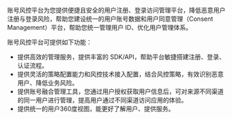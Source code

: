 账号风控平台为您提供便捷且安全的用户注册、登录访问管理平台，降低恶意用户注册与登录风险，帮助您建设统一的用户账号数据和用户同意管理（Consent Management）平台，帮助您统一管理用户 ID、优化用户管理体系。

账号风控平台可提供如下功能：
- 提供高效的管理服务，提供丰富的 SDK/API，帮助平台敏捷搭建注册、登录、认证流程。
- 提供灵活的策略配置能力和风控技术接入配置，结合风控策略，有效识别恶意用户、降低业务风险。
- 提供账号融合管理工具，您通过用户授权获取用户信息后，可对来源不同渠道的同一用户进行管理，提高用户通过不同渠道访问应用的体验。
- 提供统一的用户360度视图，能更好了解用户、提供服务。
